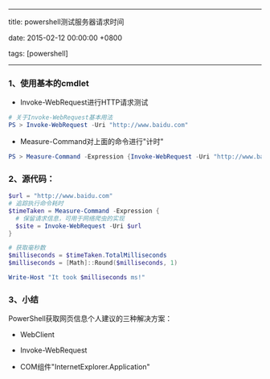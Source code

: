 
---

title: powershell测试服务器请求时间

date: 2015-02-12 00:00:00 +0800

tags: [powershell]

---
<a name="roedeh"></a>
### [](#roedeh)1、使用基本的cmdlet

- Invoke-WebRequest进行HTTP请求测试


```powershell
# 关于Invoke-WebRequest基本用法
PS > Invoke-WebRequest -Uri "http://www.baidu.com"
```

<!-- more -->

- Measure-Command对上面的命令进行"计时"


```powershell
PS > Measure-Command -Expression {Invoke-WebRequest -Uri "http://www.baidu.com"}
```

<a name="o0gfrv"></a>
### [](#o0gfrv)2、源代码：

```powershell
$url = "http://www.baidu.com"
# 追踪执行命令耗时
$timeTaken = Measure-Command -Expression {
  # 保留请求信息，可用于网络爬虫的实现
  $site = Invoke-WebRequest -Uri $url
}

# 获取毫秒数
$milliseconds = $timeTaken.TotalMilliseconds
$milliseconds = [Math]::Round($milliseconds, 1)

Write-Host "It took $milliseconds ms!"
```

<a name="nokahz"></a>
### [](#nokahz)3、小结

PowerShell获取网页信息个人建议的三种解决方案：

- WebClient

- Invoke-WebRequest

- COM组件"InternetExplorer.Application"



